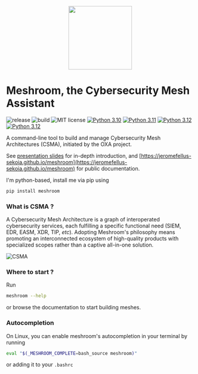 <p align="center">
<img src="docs/logo.svg" width=170>
</p>

# Meshroom, the Cybersecurity Mesh Assistant



![release](https://img.shields.io/github/v/release/jeromefellus-sekoia/meshroom?)
![build](https://img.shields.io/github/actions/workflow/status/jeromefellus-sekoia/meshroom/pytest.yml?branch=master)
![MIT license](https://img.shields.io/github/license/jeromefellus-sekoia/meshroom)
[![Python 3.10](https://img.shields.io/badge/python-3.10-blue.svg)](https://www.python.org/downloads/release/python-3100/)
[![Python 3.11](https://img.shields.io/badge/python-3.11-blue.svg)](https://www.python.org/downloads/release/python-3110/)
[![Python 3.12](https://img.shields.io/badge/python-3.12-blue.svg)](https://www.python.org/downloads/release/python-3120/)
[![Python 3.12](https://img.shields.io/badge/python-3.13-blue.svg)](https://www.python.org/downloads/release/python-3130/)

A command-line tool to build and manage Cybersecurity Mesh Architectures (CSMA), initiated by the OXA project.

See [presentation slides](https://jeromefellus-sekoia.github.io/meshroom/presentation-slides.pdf) for in-depth introduction, and [https://jeromefellus-sekoia.github.io/meshroom](https://jeromefellus-sekoia.github.io/meshroom) for public documentation.

I'm python-based, install me via pip using

```bash
pip install meshroom
```

### What is CSMA ?

A Cybersecurity Mesh Architecture is a graph of interoperated cybersecurity services, each fulfilling a specific functional need (SIEM, EDR, EASM, XDR, TIP, *etc*). Adopting Meshroom's philosophy means promoting an interconnected ecosystem of high-quality products with specialized scopes rather than a captive all-in-one solution.

![CSMA](docs/img/graph.svg)



### Where to start ?

Run

```bash
meshroom --help
```

or browse the documentation to start building meshes.

### Autocompletion

On Linux, you can enable meshroom's autocompletion in your terminal by running

```bash
eval "$(_MESHROOM_COMPLETE=bash_source meshroom)"
```

or adding it to your `.bashrc`